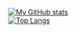 
[![My GitHub stats](https://github-readme-stats.vercel.app/api?username=fkstndnjs&show_icons=true&count_private=true)](https://github.com/anuraghazra/github-readme-stats)
</br>
[![Top Langs](https://github-readme-stats.vercel.app/api/top-langs/?username=fkstndnjs&layout=compact)](https://github.com/anuraghazra/github-readme-stats)

